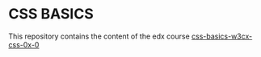 # CSS BASICS

This repository contains the content of the edx course [css-basics-w3cx-css-0x-0](https://www.edx.org/course/css-basics-w3cx-css-0x-0)